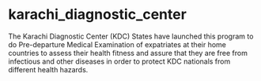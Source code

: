 # karachi_diagnostic_center
The Karachi Diagnostic Center (KDC) States have launched this program to do Pre-departure Medical Examination of expatriates at their home countries to assess their health fitness and assure that they are free from infectious and other diseases in order to protect KDC nationals from different health hazards.
